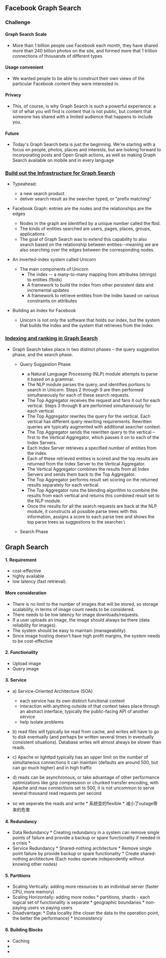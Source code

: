 ## Facebook Graph Search 
### Challenge
#### Graph Search Scale
* More than 1 billion people use Facebook each month, they have shared more than 240 billion photos on the site, and formed more that 1 trillion connections of thousands of different types

#### Usage convenient 
* We wanted people to be able to construct their own views of the particular Facebook content they were interested in.

#### Privacy 
* This, of course, is why Graph Search is such a powerful experience: a lot of what you will find is content that is not public, but content that someone has shared with a limited audience that happens to include you.

#### Future
* Today's Graph Search beta is just the beginning. We're starting with a focus on people, photos, places and interests, but are looking forward to incorporating posts and Open Graph actions, as well as making Graph Search available on mobile and in every language

### [Build out the Infrastructure for Graph Search](https://www.facebook.com/note.php?note_id=10151347573598920)
* Typeahead: 
    * a new search product
    * deliver search result as the searcher typed, or "prefix matching"

* Facebook Graph: entries are the nodes and the relationships are the edges
    * Nodes in the graph are identified by a unique number called the fbid.
    * The kinds of entities searched are users, pages, places, groups, applications
    * The goal of Graph Search was to extend this capability to also search based on the relationship between entities--meaning we are also searching over the edges between the corresponding nodes.
  
* An inverted-index system called Unicorn
    * The main components of Unicorn 
      * The index -- a many-to-many mapping from attributes (strings) to entities (fbids)
      * A framework to build the index from other persistent data and incremental updates
      * A framework to retrieve entities from the index based on various constraints on attributes

* Building an Index for Facebook
    * Unicorn is not only the software that holds our index, but the system that builds the index and the system that retrieves from the index.

### [Indexing and ranking in Graph Search](https://www.facebook.com/notes/facebook-engineering/under-the-hood-indexing-and-ranking-in-graph-search/10151361720763920)
*  Graph Search takes place in two distinct phases – the query suggestion phase, and the search phase.
      * Query Suggestion Phase
         * a Natural Language Processing (NLP) module attempts to parse it based on a grammar.
         * The NLP module parses the query, and identifies portions to search in Unicorn. Steps 2 through 9 are then performed simultaneously for each of these search requests.
         * The Top Aggregator receives the request and fans it out for each vertical. Steps 3 through 8 are performed simultaneously for each vertical.
         * The Top Aggregator rewrites the query for the vertical. Each vertical has different query rewriting requirements. Rewritten queries are typically augmented with additional searcher context.
         * The Top Aggregator sends the rewritten query to the vertical – first to the Vertical Aggregator, which passes it on to each of the Index Servers.
         * Each Index Server retrieves a specified number of entities from the index.
         * Each of these retrieved entities is scored and the top results are returned from the Index Server to the Vertical Aggregator.
         * The Vertical Aggregator combines the results from all Index Servers and sends them back to the Top Aggregator.
         * The Top Aggregator performs result set scoring on the returned results separately for each vertical.
         * The Top Aggregator runs the blending algorithm to combine the results from each vertical and returns this combined result set to the NLP module.
         * Once the results for all the search requests are back at the NLP module, it constructs all possible parse trees with this information, assigns a score to each parse tree and shows the top parse trees as suggestions to the searcher.\
      
      * Search Phase 

## Graph Search 
#### 1. Requirement 
*  cost-effective
*  highly available
*  low latency (fast retrieval).

#### More consideration
* There is no limit to the number of images that will be stored, so storage scalability, in terms of image count needs to be considered.
* There needs to be low latency for image downloads/requests.
* If a user uploads an image, the image should always be there (data reliability for images).
* The system should be easy to maintain (manageability).
* Since image hosting doesn't have high profit margins, the system needs to be cost-effective

#### 2. Functionality 
* Upload image 
* Query image 

#### 3. Service 
* a) Service-Oriented Architecture (SOA)
   * each service has its own distinct functional context
   * interaction with anything outside of that context takes place through an abstract interface, typically the public-facing API of another service
   * help isolate problems 

* b) read files will typically be read from cache, and writes will have to go to disk eventually (and perhaps be written several times in eventually consistent situations). Database writes will almost always be slower than reads.
* c)  Apache or lighttpd typically has an upper limit on the number of simultaneous connections it can maintain (defaults are around 500, but can go much higher) and in high traffic
* d) reads can be asynchronous, or take advantage of other performance optimizations like gzip compression or chunked transfer encoding, with Apache and max connections set to 500, it is not uncommon to serve several thousand read requests per second
* so we seperate the reads and write 
      * 系统变的flexible
      * 减小了outage带来的危害

#### 4. Redundancy 
* Data Redundancy 
      * Creating redundancy in a system can remove single points of failure and provide a backup or spare functionality if needed in a crisis
      * 
* Service Redundancy 
      * Shared-nothing architecture
         * Remove single point failure by provide backup or spare functionality
         * Create shared-nothing architecture (Each nodes operate independently without knowing other nodes)

#### 5. Partitions 
* Scaling Vertically: adding more resources to an individual server (faster CPU, more memory)
* Scaling Horizontally: adding more nodes 
      * partitions, shards  - each logical set of functionality is separate
         * geographic boundaries
         * non-paying users vs paying users
* Disadvantage: 
      * Data locality (the closer the data to the operation point, the better the performance)
      * Inconsistency

#### 6. Building Blocks
* Caching 
* 
* 



